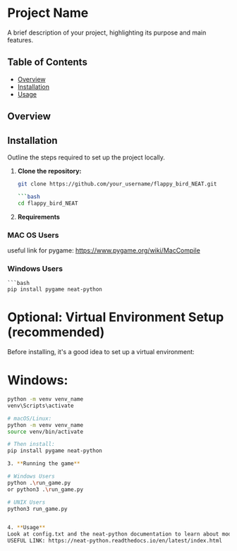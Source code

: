 # Project Name

A brief description of your project, highlighting its purpose and main features.

## Table of Contents

- [Overview](#overview)
- [Installation](#installation)
- [Usage](#usage)


## Overview



## Installation

Outline the steps required to set up the project locally.

1. **Clone the repository:**

   ```bash
   git clone https://github.com/your_username/flappy_bird_NEAT.git

   ```bash
   cd flappy_bird_NEAT

2. **Requirements**
  
  ### MAC OS Users

  useful link for pygame: https://www.pygame.org/wiki/MacCompile

  ### Windows Users
  
    ```bash
    pip install pygame neat-python


  # Optional: Virtual Environment Setup (recommended)
  Before installing, it's a good idea to set up a virtual environment:
  # Windows:

   ```bash
  python -m venv venv_name
  venv\Scripts\activate

  # macOS/Linux:
  python -m venv venv_name
  source venv/bin/activate

  # Then install:
  pip install pygame neat-python

3. **Running the game**

  # Windows Users 
  python .\run_game.py
  or python3 .\run_game.py

  # UNIX Users
  python3 run_game.py


4. **Usage**
  Look at config.txt and the neat-python documentation to learn about model tuning
  USEFUL LINK: https://neat-python.readthedocs.io/en/latest/index.html
